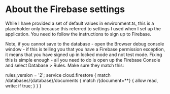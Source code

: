# About the Firebase settings

While I have provided a set of default values in environment.ts, this is a placeholder only because this referred to settings I used when I set up the application. You need to follow the instructions to sign up to Firebase.

Note, if you cannot save to the database - open the Browser debug console window - if this is telling you that you have a Firebase permission exception, it means that you have signed up in locked mode and not test mode. Fixing this is simple enough - all you need to do is open up the Firebase Console and select Database > Rules. Make sure they match this:

rules_version = '2';
service cloud.firestore {
  match /databases/{database}/documents {
    match /{document=**} {
      allow read, write: if true;
    }
  }
}
